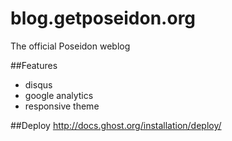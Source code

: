 blog.getposeidon.org
====================

The official Poseidon weblog 

##Features
* disqus
* google analytics
* responsive theme

##Deploy
http://docs.ghost.org/installation/deploy/

